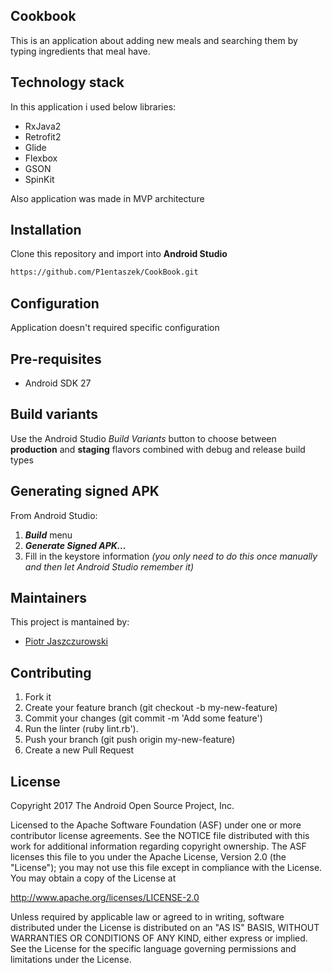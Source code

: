 ## Cookbook

This is an application about adding new meals and searching them by typing ingredients that meal have. 

## Technology stack

In this application i used below libraries:
- RxJava2
- Retrofit2
- Glide 
- Flexbox
- GSON
- SpinKit

Also application was made in MVP architecture

## Installation

Clone this repository and import into **Android Studio**
```bash
https://github.com/P1entaszek/CookBook.git
```

## Configuration

Application doesn't required specific configuration

## Pre-requisites

- Android SDK 27

## Build variants

Use the Android Studio *Build Variants* button to choose between **production** and **staging** flavors combined with debug and release build types


## Generating signed APK
From Android Studio:
1. ***Build*** menu
2. ***Generate Signed APK...***
3. Fill in the keystore information *(you only need to do this once manually and then let Android Studio remember it)*

## Maintainers
This project is mantained by:
* [Piotr Jaszczurowski](http://github.com/P1entaszek)


## Contributing

1. Fork it
2. Create your feature branch (git checkout -b my-new-feature)
3. Commit your changes (git commit -m 'Add some feature')
4. Run the linter (ruby lint.rb').
5. Push your branch (git push origin my-new-feature)
6. Create a new Pull Request

## License

Copyright 2017 The Android Open Source Project, Inc.

Licensed to the Apache Software Foundation (ASF) under one or more contributor
license agreements.  See the NOTICE file distributed with this work for
additional information regarding copyright ownership.  The ASF licenses this
file to you under the Apache License, Version 2.0 (the "License"); you may not
use this file except in compliance with the License.  You may obtain a copy of
the License at

http://www.apache.org/licenses/LICENSE-2.0

Unless required by applicable law or agreed to in writing, software
distributed under the License is distributed on an "AS IS" BASIS, WITHOUT
WARRANTIES OR CONDITIONS OF ANY KIND, either express or implied.  See the
License for the specific language governing permissions and limitations under
the License.
